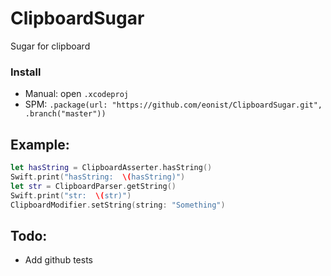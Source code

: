 # ClipboardSugar
Sugar for clipboard

### Install
- Manual: open `.xcodeproj`
- SPM: `.package(url: "https://github.com/eonist/ClipboardSugar.git", .branch("master"))`

## Example:
```swift
let hasString = ClipboardAsserter.hasString()
Swift.print("hasString:  \(hasString)")
let str = ClipboardParser.getString()
Swift.print("str:  \(str)")
ClipboardModifier.setString(string: "Something")
```

## Todo: 
- Add github tests
